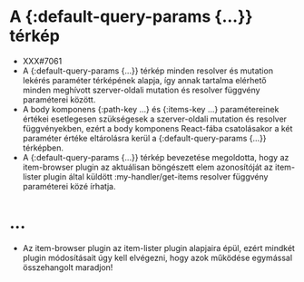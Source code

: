 
# A {:default-query-params {...}} térkép
- XXX#7061
- A {:default-query-params {...}} térkép minden resolver és mutation lekérés paraméter térképének
  alapja, így annak tartalma elérhető minden meghívott szerver-oldali mutation és resolver függvény
  paraméterei között.
- A body komponens {:path-key ...} és {:items-key ...} paramétereinek értékei esetlegesen szükségesek
  a szerver-oldali mutation és resolver függvényekben, ezért a body komponens React-fába csatolásakor
  a két paraméter értéke eltárolásra kerül a {:default-query-params {...}} térképben.
- A {:default-query-params {...}} térkép bevezetése megoldotta, hogy az item-browser plugin az aktuálisan
  böngészett elem azonosítóját az item-lister plugin által küldött :my-handler/get-items resolver függvény
  paraméterei közé írhatja.



# ...
- Az item-browser plugin az item-lister plugin alapjaira épül, ezért mindkét plugin módosításait
  úgy kell elvégezni, hogy azok működése egymással összehangolt maradjon!
